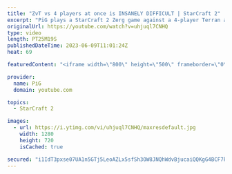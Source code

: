 ```yaml
---
title: "ZvT vs 4 players at once is INSANELY DIFFICULT | StarCraft 2"
excerpt: "PiG plays a StarCraft 2 Zerg game against a 4-player Terran archon of his Twitch viewers. Turns out playing ZvT against 4 pairs of hands is insanely hard -- 🐷 Second Channel for Learning StarCraft 2: https://www.youtube.com/c/PiGRandom 🐷 Third Channel for Daily Pro Casts: https://www.youtube.com/c/PiGCasts"
originalUrl: https://youtube.com/watch?v=uhjuql7CNHQ
type: video
length: PT25M19S
publishedDateTime: 2023-06-09T11:01:24Z
heat: 69

featuredContent: "<iframe width=\"800\" height=\"500\" frameborder=\"0\" src=\"https://www.youtube.com/embed/uhjuql7CNHQ\" allow=\"accelerometer; autoplay; encrypted-media; gyroscope; picture-in-picture\" allowfullscreen></iframe>"

provider:
  name: PiG
  domain: youtube.com

topics:
  - StarCraft 2

images:
  - url: https://i.ytimg.com/vi/uhjuql7CNHQ/maxresdefault.jpg
    width: 1280
    height: 720
    isCached: true

secured: "i1IdT3pxse07UA1n5GTj5LeoAZLx5sfSh3OW8JNQhWdvBjucaiQQKgG4BCF7kWLhx+zCBOoiLjiIaUzcmBO7HsyElE2zGcjc2vZq/r1C4k1Ygl+OiYqFBhOFZbplUHsp9yt1Q2+a3CikmV0nvMTgSzInapStqpQ8hJf0wLyh5KXde51xYdjylYQcnE+5k59A0+i4L/CyMBUKHiEF0v2nGdzrm21mPRdFo8ctAYxRObuaBqRHcSiQHeixkynUNuLnys7wsTspFOo47LKpYJlHO30zIgeSapSUJVDroy4lZamMX/wV5ZY0KoMZIfkSu3SJtwnlz7blBi/98vAOewndDOPdiO5K0yMQTkt1B+d4ZqptYWKZQg+YDPlnCAqLV9FZ1tnJG2T7Lnz7wJDN0GH9+tPEb9S5n8JNXU2h1GSsgnU=;P34+25yUPzVgKVWGcxWTZg=="
---
```


